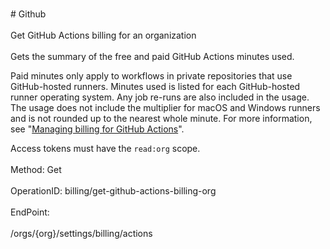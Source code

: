 <br>#     Github</br>
<br>Get GitHub Actions billing for an organization</br>
<br>Gets the summary of the free and paid GitHub Actions minutes used.

Paid minutes only apply to workflows in private repositories that use GitHub-hosted runners. Minutes used is listed for each GitHub-hosted runner operating system. Any job re-runs are also included in the usage. The usage does not include the multiplier for macOS and Windows runners and is not rounded up to the nearest whole minute. For more information, see "[Managing billing for GitHub Actions](https://help.github.com/github/setting-up-and-managing-billing-and-payments-on-github/managing-billing-for-github-actions)".

Access tokens must have the `read:org` scope.</br>
<br>Method: Get</br>
<br>OperationID: billing/get-github-actions-billing-org</br>
<br>EndPoint:</br>
<br>/orgs/{org}/settings/billing/actions</br>
